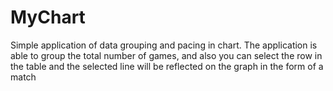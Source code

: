 # MyChart

Simple application of data grouping and pacing in chart. 
The application is able to group the total number of games, and also you can select the row in the table and the selected line will be reflected
on the graph in the form of a match
